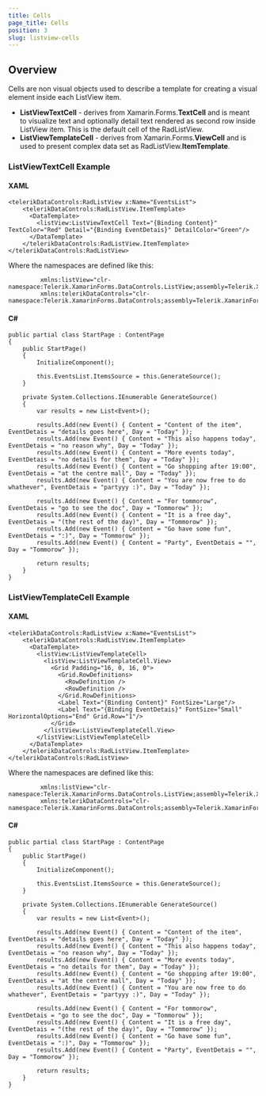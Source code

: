 ```yaml
---
title: Cells	
page_title: Cells
position: 3
slug: listview-cells
---
```

## Overview
Cells are non visual objects used to describe a template for creating a visual element inside each ListView item.

- **ListViewTextCell** - derives from Xamarin.Forms.**TextCell** and is meant to visualize text and optionally detail text rendered as second row inside ListView item. This is the default cell of the RadListView.
- **ListViewTemplateCell** - derives from Xamarin.Forms.**ViewCell** and is used to present complex data set as RadListView.**ItemTemplate**.

### ListViewTextCell Example

#### XAML

	<telerikDataControls:RadListView x:Name="EventsList">
	    <telerikDataControls:RadListView.ItemTemplate>
	      <DataTemplate>
	        <listView:ListViewTextCell Text="{Binding Content}" TextColor="Red" Detail="{Binding EventDetais}" DetailColor="Green"/>
	      </DataTemplate>
	    </telerikDataControls:RadListView.ItemTemplate>
  	</telerikDataControls:RadListView>

Where the namespaces are defined like this:

             xmlns:listView="clr-namespace:Telerik.XamarinForms.DataControls.ListView;assembly=Telerik.XamarinForms.DataControls"
             xmlns:telerikDataControls="clr-namespace:Telerik.XamarinForms.DataControls;assembly=Telerik.XamarinForms.DataControls"

#### C# 

    public partial class StartPage : ContentPage
    {
        public StartPage()
        {
            InitializeComponent();

            this.EventsList.ItemsSource = this.GenerateSource();
        }

        private System.Collections.IEnumerable GenerateSource()
        {
            var results = new List<Event>();

            results.Add(new Event() { Content = "Content of the item", EventDetais = "details goes here", Day = "Today" });
            results.Add(new Event() { Content = "This also happens today", EventDetais = "no reason why", Day = "Today" });
            results.Add(new Event() { Content = "More events today", EventDetais = "no details for them", Day = "Today" });
            results.Add(new Event() { Content = "Go shopping after 19:00", EventDetais = "at the centre mall", Day = "Today" });
            results.Add(new Event() { Content = "You are now free to do whathever", EventDetais = "partyyy :)", Day = "Today" });

            results.Add(new Event() { Content = "For tommorow", EventDetais = "go to see the doc", Day = "Tommorow" });
            results.Add(new Event() { Content = "It is a free day", EventDetais = "(the rest of the day)", Day = "Tommorow" });
            results.Add(new Event() { Content = "Go have some fun", EventDetais = ":)", Day = "Tommorow" });
            results.Add(new Event() { Content = "Party", EventDetais = "", Day = "Tommorow" });

            return results;
        }
    }

### ListViewTemplateCell Example

#### XAML

  	<telerikDataControls:RadListView x:Name="EventsList">
	    <telerikDataControls:RadListView.ItemTemplate>
	      <DataTemplate>
	        <listView:ListViewTemplateCell>
	          <listView:ListViewTemplateCell.View>
	            <Grid Padding="16, 0, 16, 0">
	              <Grid.RowDefinitions>
	                <RowDefinition />
	                <RowDefinition />
	              </Grid.RowDefinitions>
	              <Label Text="{Binding Content}" FontSize="Large"/>
	              <Label Text="{Binding EventDetais}" FontSize="Small" HorizontalOptions="End" Grid.Row="1"/>
	            </Grid>
	          </listView:ListViewTemplateCell.View>
	        </listView:ListViewTemplateCell>
	      </DataTemplate>
	    </telerikDataControls:RadListView.ItemTemplate>
  	</telerikDataControls:RadListView>

Where the namespaces are defined like this:

             xmlns:listView="clr-namespace:Telerik.XamarinForms.DataControls.ListView;assembly=Telerik.XamarinForms.DataControls"
             xmlns:telerikDataControls="clr-namespace:Telerik.XamarinForms.DataControls;assembly=Telerik.XamarinForms.DataControls"

#### C# 

 	public partial class StartPage : ContentPage
    {
        public StartPage()
        {
            InitializeComponent();

            this.EventsList.ItemsSource = this.GenerateSource();
        }

        private System.Collections.IEnumerable GenerateSource()
        {
            var results = new List<Event>();

            results.Add(new Event() { Content = "Content of the item", EventDetais = "details goes here", Day = "Today" });
            results.Add(new Event() { Content = "This also happens today", EventDetais = "no reason why", Day = "Today" });
            results.Add(new Event() { Content = "More events today", EventDetais = "no details for them", Day = "Today" });
            results.Add(new Event() { Content = "Go shopping after 19:00", EventDetais = "at the centre mall", Day = "Today" });
            results.Add(new Event() { Content = "You are now free to do whathever", EventDetais = "partyyy :)", Day = "Today" });

            results.Add(new Event() { Content = "For tommorow", EventDetais = "go to see the doc", Day = "Tommorow" });
            results.Add(new Event() { Content = "It is a free day", EventDetais = "(the rest of the day)", Day = "Tommorow" });
            results.Add(new Event() { Content = "Go have some fun", EventDetais = ":)", Day = "Tommorow" });
            results.Add(new Event() { Content = "Party", EventDetais = "", Day = "Tommorow" });

            return results;
        }
    }